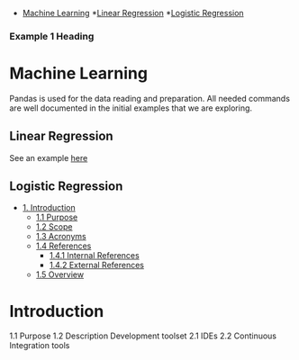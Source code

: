 - [Machine Learning](#Machine-Learning)
 *[Linear Regression](##Linear-Regression)
 *[Logistic Regression](##Linear-Regression)
 
### Example 1 Heading
# Machine Learning

Pandas is used for the data reading and preparation. All needed commands are well documented in the initial examples that we are exploring.

## Linear Regression
See an example [here](./6205A/6205A1Q1Start_up.ipynb)

## Logistic Regression

- [1. Introduction](#1-introduction)
  * [1.1 Purpose](#11-purpose)
  * [1.2 Scope](#12-scope)
  * [1.3 Acronyms](#13-acronyms)
  * [1.4 References](#14-references)
    + [1.4.1 Internal References](#141-internal-references)
    + [1.4.2 External References](#142-external-references)
  * [1.5 Overview](#15-overview)

# Introduction
1.1 Purpose
1.2 Description
Development toolset
2.1 IDEs
2.2 Continuous Integration tools
